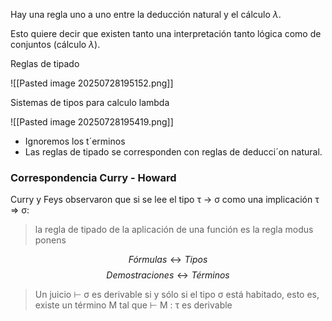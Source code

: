 Hay una regla uno a uno entre la deducción natural y el cálculo $\lambda$. 

Esto quiere decir que existen tanto una interpretación tanto lógica como de conjuntos (cálculo $\lambda$). 

Reglas de tipado

![[Pasted image 20250728195152.png]]

Sistemas de tipos para calculo lambda

![[Pasted image 20250728195419.png]]

+ Ignoremos los t´erminos
+ Las reglas de tipado se corresponden con reglas de deducci´on
natural.

### Correspondencia Curry - Howard
Curry y Feys observaron que si se lee el tipo τ → σ como una
implicación τ ⇒ σ:

> la regla de tipado de la aplicación de una función es la regla
> modus ponens


$$Fórmulas ↔ Tipos$$
$$Demostraciones ↔ Términos$$
>Un juicio ⊢ σ es derivable si y sólo si el tipo σ está habitado,
> esto es, existe un término M tal que ⊢ M : τ es derivable

